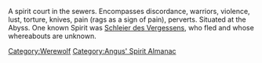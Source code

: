 A spirit court in the sewers. Encompasses discordance, warriors,
violence, lust, torture, knives, pain (rags as a sign of pain),
perverts. Situated at the Abyss. One known Spirit was [Schleier des
Vergessens](Schleier_des_Vergessens "wikilink"), who fled and whose
whereabouts are unknown.

[Category:Werewolf](Category:Werewolf "wikilink") [Category:Angus'
Spirit Almanac](Category:Angus'_Spirit_Almanac "wikilink")